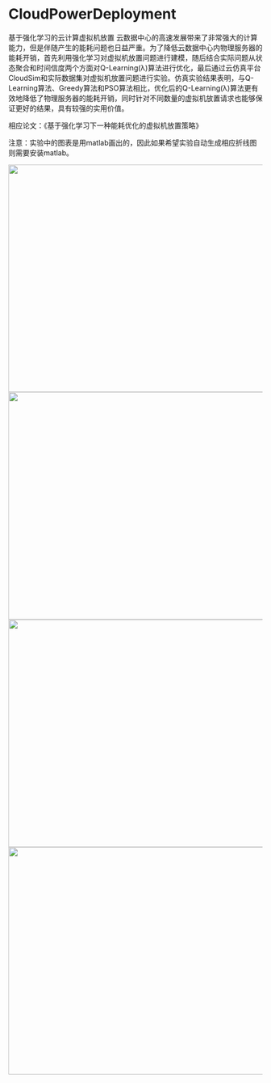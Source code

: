 # CloudPowerDeployment
基于强化学习的云计算虚拟机放置
云数据中心的高速发展带来了非常强大的计算能力，但是伴随产生的能耗问题也日益严重。为了降低云数据中心内物理服务器的能耗开销，首先利用强化学习对虚拟机放置问题进行建模，随后结合实际问题从状态聚合和时间信度两个方面对Q-Learning(λ)算法进行优化，最后通过云仿真平台CloudSim和实际数据集对虚拟机放置问题进行实验。仿真实验结果表明，与Q-Learning算法、Greedy算法和PSO算法相比，优化后的Q-Learning(λ)算法更有效地降低了物理服务器的能耗开销，同时针对不同数量的虚拟机放置请求也能够保证更好的结果，具有较强的实用价值。

相应论文：《基于强化学习下一种能耗优化的虚拟机放置策略》

注意：实验中的图表是用matlab画出的，因此如果希望实验自动生成相应折线图则需要安装matlab。

<img src="https://github.com/luxianglin/CloudPowerDeployment/blob/master/1.png" width="600" height="450" />

<img src="https://github.com/luxianglin/CloudPowerDeployment/blob/master/2.png" width="600" height="450" />

<img src="https://github.com/luxianglin/CloudPowerDeployment/blob/master/3.png" width="600" height="450" />

<img src="https://github.com/luxianglin/CloudPowerDeployment/blob/master/4.png" width="600" height="450" />
